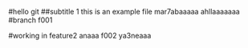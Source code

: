 #hello git
##subtitle 1
this is an example file 
mar7abaaaaa
ahllaaaaaaa
#branch f001

#working in feature2
anaaa f002 ya3neaaa